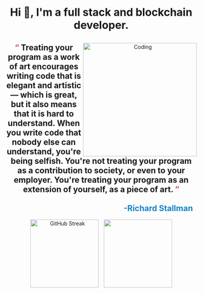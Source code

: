 <h1 align="center">Hi 👋, I'm a full stack and blockchain developer.</h1>

<div align="center">
    <img align="right" alt="Coding" src="https://camo.githubusercontent.com/0c401e7ba2d5b48ffd08a16a42153d69c8c7ca93a4698219c5f517bef2d88cd8/68747470733a2f2f63646e2e706978616261792e636f6d2f616e696d6174696f6e2f323032332f30332f32332f31372f30302f31372d30302d35322d3939375f3531322e676966" data-canonical-src="https://cdn.pixabay.com/animation/2023/03/23/17/00/17-00-52-997_512.gif" style="width: 300px; visibility: visible; display: inline-block;" data-xblocker="passed" data-target="animated-image.originalImage">
    <h2>
        <span style="color: #E3484D;">“ </span>Treating your program as a work of art encourages writing code that is elegant and artistic — which is great, but it also means that it is hard to understand. When you write code that nobody else can understand, you're being selfish. You're not treating your program as a contribution to society, or even to your employer. You're treating your program as an extension of yourself, as a piece of art.<span style="color: #E3484D;"> ”</span><br /><br />
        <span style="color: #1284C5; display: flex; justify-content: end; padding-right: 10px;">-Richard Stallman</span>
    </h2>
</div>
<p align="center">
        <img height = "180px" src="https://github-readme-streak-stats.herokuapp.com?user=tsukipond8531&theme=blueberry&hide_border=true" alt="GitHub Streak" />
    <img height = "180px" style="margin-left: 10px;" src = "https://github-readme-stats.vercel.app/api/top-langs/?username=monolab825&theme=blueberry&hide_border=true&include_all_commits=true&count_private=true&layout=compact">
</p>

